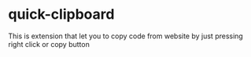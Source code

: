 # quick-clipboard
This is extension that let you to copy code from website by just pressing right click or copy button 
